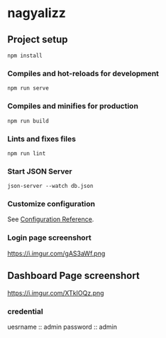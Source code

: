 # nagyalizz

## Project setup
```
npm install
```

### Compiles and hot-reloads for development
```
npm run serve
```

### Compiles and minifies for production
```
npm run build
```

### Lints and fixes files
```
npm run lint
```
### Start JSON Server
```
json-server --watch db.json
```


### Customize configuration
See [Configuration Reference](https://cli.vuejs.org/config/).


### Login page screenshort

https://i.imgur.com/gAS3aWf.png

## Dashboard Page screenshort

https://i.imgur.com/XTkIOQz.png

### credential

uesrname :: admin
password :: admin


